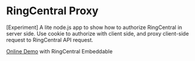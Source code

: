 # RingCentral Proxy

[Experiment] A lite node.js app to show how to authorize RingCentral in server side. Use cookie to authorize with client side, and proxy client-side request to RingCentral API request.

[Online Demo](https://github.com/embbnux/ringcentral-proxy-demo/) with RingCentral Embeddable
